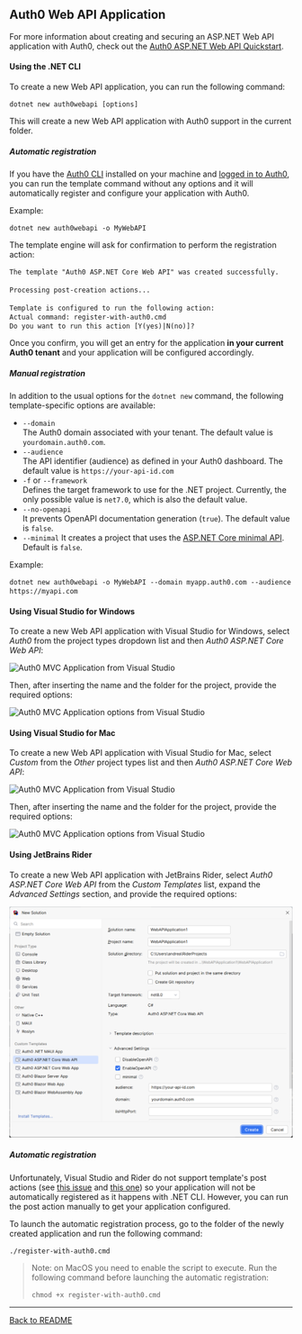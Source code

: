 ## Auth0 Web API Application

For more information about creating and securing an ASP.NET Web API application with Auth0, check out the [Auth0 ASP.NET Web API Quickstart](https://auth0.com/docs/quickstart/backend/aspnet-core-webapi).

#### Using the .NET CLI

To create a new Web API application, you can run the following command:

```
dotnet new auth0webapi [options]
```

This will create a new Web API application with Auth0 support in the current folder.

##### Automatic registration

If you have the [Auth0 CLI](https://github.com/auth0/auth0-cli) installed on your machine and [logged in to Auth0](https://github.com/auth0/auth0-cli?tab=readme-ov-file#authenticating-to-your-tenant), you can run the template command without any options and it will automatically register and configure your application with Auth0.

Example:

```shell
dotnet new auth0webapi -o MyWebAPI
```

The template engine will ask for confirmation to perform the registration action:

```shell
The template "Auth0 ASP.NET Core Web API" was created successfully.

Processing post-creation actions...

Template is configured to run the following action:
Actual command: register-with-auth0.cmd 
Do you want to run this action [Y(yes)|N(no)]?
```

Once you confirm, you will get an entry for the application **in your current Auth0 tenant** and your application will be configured accordingly.

##### Manual registration

In addition to the usual options for the `dotnet new` command, the following template-specific options are available:

- `--domain`<br>
  The Auth0 domain associated with your tenant. The default value is `yourdomain.auth0.com`.
- `--audience`<br>
  The API identifier (audience) as defined in your Auth0 dashboard. The default value is `https://your-api-id.com`
- `-f` or `--framework`<br>
  Defines the target framework to use for the .NET project. Currently, the only possible value is `net7.0`, which is also the default value.
- `--no-openapi`<br>
  It prevents OpenAPI documentation generation (`true`). The default value is `false`.
- `--minimal`
  It creates a project that uses the [ASP.NET Core minimal API](https://learn.microsoft.com/en-us/aspnet/core/fundamentals/minimal-apis). Default is `false`.

Example:

```shell
dotnet new auth0webapi -o MyWebAPI --domain myapp.auth0.com --audience https://myapi.com
```

#### Using Visual Studio for Windows

To create a new Web API application with Visual Studio for Windows, select *Auth0* from the project types dropdown list and then *Auth0 ASP.NET Core Web API*:

![Auth0 MVC Application from Visual Studio](assets/auth0-webapi-app-vs.png)

Then, after inserting the name and the folder for the project, provide the required options:

![Auth0 MVC Application options from Visual Studio](assets/auth0-webapi-app-vs-options.png)

#### Using Visual Studio for Mac

To create a new Web API application with Visual Studio for Mac, select *Custom* from the *Other* project types list and then *Auth0 ASP.NET Core Web API*:

![Auth0 MVC Application from Visual Studio](assets/auth0-webapi-app-vs-mac.png)

Then, after inserting the name and the folder for the project, provide the required options:

![Auth0 MVC Application options from Visual Studio](assets/auth0-webapi-app-vs-mac-options.png)

#### Using JetBrains Rider

To create a new Web API application with JetBrains Rider, select  *Auth0 ASP.NET Core Web API* from the *Custom Templates* list, expand the *Advanced Settings* section, and provide the required options:

![Auth0 Blazor WebAssemby Application from JetBrains Rider](assets/auth0-webapi-app-rider.png)



##### Automatic registration

Unfortunately, Visual Studio and Rider do not support template's post actions (see [this issue](https://github.com/dotnet/templating/issues/4575) and [this one](https://github.com/dotnet/templating/issues/3226)) so your application will not be automatically registered as it happens with .NET CLI. However, you can run the post action manually to get your application configured.

To launch the automatic registration process, go to the folder of the newly created application and run the following command:

```shell
./register-with-auth0.cmd
```

> Note: on MacOS you need to enable the script to execute. Run the following command before launching the automatic registration:
>
> ```shell
> chmod +x register-with-auth0.cmd
> ```


---

[Back to README](../README.md)

